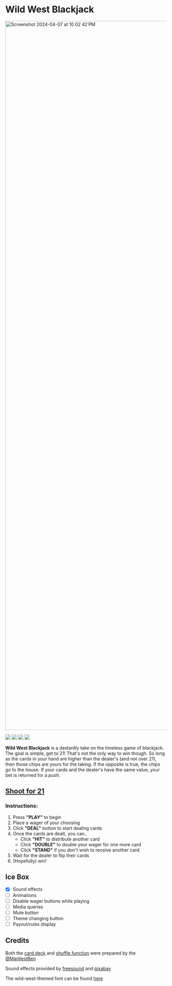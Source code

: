# Wild West Blackjack

<img width="2208" alt="Screenshot 2024-04-07 at 10 02 42 PM" src="https://github.com/Bpost129/blackjack-project/assets/54043400/50560385-b891-4dde-9f46-3428599bc785">


<img src="https://img.shields.io/badge/CSS3-1572B6.svg?style=for-the-badge&logo=CSS3&logoColor=white"> <img src="https://img.shields.io/badge/HTML5-E34F26.svg?style=for-the-badge&logo=HTML5&logoColor=white"> <img src="https://img.shields.io/badge/JavaScript-F7DF1E.svg?style=for-the-badge&logo=JavaScript&logoColor=black"> <img src="https://img.shields.io/badge/Git-F05032.svg?style=for-the-badge&logo=Git&logoColor=white">


**Wild West Blackjack** is a dastardly take on the timeless game of blackjack. The goal is simple, get to 21! That's not the only way to win though. So long as the cards in your hand are higher than the dealer's (and not over 21), then those chips are yours for the taking. If the opposite is true, the chips go to the house. If your cards and the dealer's have the same value, your bet is returned for a *push*.


## [Shoot for 21](https://blackjack-bp.netlify.app/)

### Instructions:
1. Press **"PLAY"** to begin
2. Place a wager of your choosing
3. Click **"DEAL"** button to start dealing cards
4. Once the cards are dealt, you can..
    * Click **"HIT"** to distribute another card
    * Click **"DOUBLE"** to double your wager for one more card
    * Click **"STAND"** if you don't wish to receive another card
5. Wait for the dealer to flip their cards
6. (Hopefully) win!

## Ice Box 

- [x] Sound effects
- [ ] Animations
- [ ] Disable wager buttons while playing
- [ ] Media queries
- [ ] Mute button
- [ ] Theme changing button
- [ ] Payout/rules display

## Credits

Both the [card deck](https://github.com/SEI-Remote/css-card-deck) and [shuffle function](https://github.com/ManliestBen/memory-game) were prepared by the [@ManliestBen](https://github.com/ManliestBen)

Sound effects provided by [freesound](https://freesound.org/) and [pixabay](https://pixabay.com/sound-effects/)

The wild-west-themed font can be found [here](https://fonts.google.com/specimen/Alfa+Slab+One?query=alfa)
